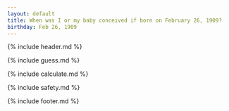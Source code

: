 ```yaml
---
layout: default
title: When was I or my baby conceived if born on February 26, 1909?
birthday: Feb 26, 1909
---
```


{% include header.md %}

{% include guess.md %}

{% include calculate.md %}

{% include safety.md %}

{% include footer.md %}



